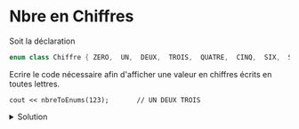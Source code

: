# Nbre en Chiffres

Soit la déclaration

~~~cpp
enum class Chiffre { ZERO,  UN,  DEUX,  TROIS,  QUATRE,  CINQ,  SIX,  SEPT,  HUIT,  NEUF };
~~~

Ecrire le code nécessaire afin d'afficher une valeur en chiffres écrits en toutes lettres.

~~~
cout << nbreToEnums(123);       // UN DEUX TROIS
~~~

<details>
<summary>Solution</summary>

~~~cpp
enum class Chiffre { ZERO,  UN,  DEUX,  TROIS,  QUATRE,  CINQ,  SIX,  SEPT,  HUIT,  NEUF };
array      CHIFFRE {"ZERO","UN","DEUX","TROIS","QUATRE","CINQ","SIX","SEPT","HUIT","NEUF" };

ostream& operator<< (ostream& os, Chiffre chiffre) {
   cout << CHIFFRE[size_t(chiffre)];
   return os;
}

ostream& operator<< (ostream& os, span<const Chiffre> tab) {
   for (size_t i = 0; i < tab.size(); ++i) {
      if (i) cout << " ";
      cout << tab[i];
   }
   return os;
}

vector<Chiffre> nbreToEnums(int valeur) {
   if (valeur == 0)
      return vector<Chiffre>();

   vector<Chiffre> result((size_t)log10(valeur) + 1);
   size_t i = result.size() - 1;
   while(valeur) {
      result.at(i--) = ( Chiffre(valeur % 10) );
      valeur /= 10;
   }
   return result;
}
~~~

-----------------------------------------------------

</details>
